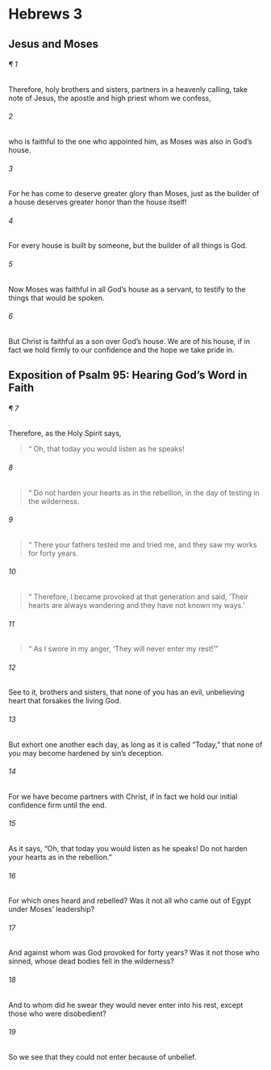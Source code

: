 # Hebrews 3
## Jesus and Moses
###### ¶ 1
Therefore, holy brothers and sisters, partners in a heavenly calling, take note of Jesus, the apostle and high priest whom we confess,
###### 2
who is faithful to the one who appointed him, as Moses was also in God’s house.
###### 3
For he has come to deserve greater glory than Moses, just as the builder of a house deserves greater honor than the house itself!
###### 4
For every house is built by someone, but the builder of all things is God.
###### 5
Now Moses was faithful in all God’s house as a servant, to testify to the things that would be spoken.
###### 6
But Christ is faithful as a son over God’s house. We are of his house, if in fact we hold firmly to our confidence and the hope we take pride in.
## Exposition of Psalm 95: Hearing God’s Word in Faith
###### ¶ 7
Therefore, as the Holy Spirit says,
>  “ Oh, that today you would listen as he speaks!
###### 8
>  “ Do not harden your hearts as in the rebellion, in the day of testing in the wilderness.
###### 9
>  “ There your fathers tested me and tried me, and they saw my works for forty years.
###### 10
>  “ Therefore, I became provoked at that generation and said, ‘Their hearts are always wandering and they have not known my ways.’
###### 11
>  “ As I swore in my anger, ‘They will never enter my rest!’”
###### 12
See to it, brothers and sisters, that none of you has an evil, unbelieving heart that forsakes the living God.
###### 13
But exhort one another each day, as long as it is called “Today,” that none of you may become hardened by sin’s deception.
###### 14
For we have become partners with Christ, if in fact we hold our initial confidence firm until the end.
###### 15
As it says, “Oh, that today you would listen as he speaks! Do not harden your hearts as in the rebellion.”
###### 16
For which ones heard and rebelled? Was it not all who came out of Egypt under Moses’ leadership?
###### 17
And against whom was God provoked for forty years? Was it not those who sinned, whose dead bodies fell in the wilderness?
###### 18
And to whom did he swear they would never enter into his rest, except those who were disobedient?
###### 19
So we see that they could not enter because of unbelief.
